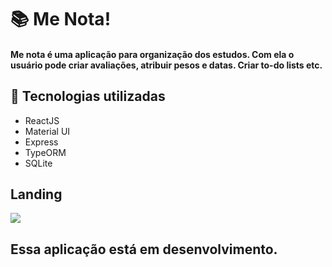 # :books: Me Nota!

#### Me nota é uma aplicação para organização dos estudos. Com ela o usuário pode criar avaliações, atribuir pesos e datas. Criar to-do lists etc.

## 🚀 Tecnologias utilizadas
- ReactJS
- Material UI
- Express
- TypeORM
- SQLite

## Landing 
<img src="https://user-images.githubusercontent.com/61033391/99009499-e1ab0a80-2526-11eb-9989-9e585a365056.png"></img>

## Essa aplicação está em desenvolvimento.
